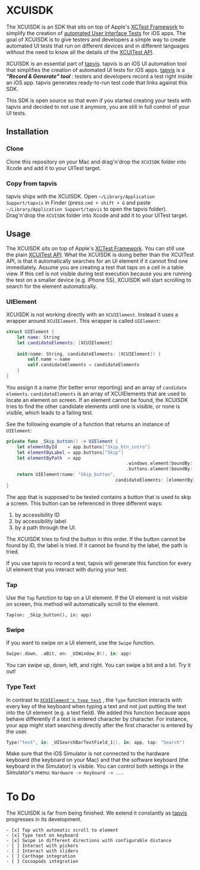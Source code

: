 # XCUISDK

The XCUISDK is an SDK that sits on top of Apple's [XCTest Framework](https://developer.apple.com/documentation/xctest) to simplify the creation of [automated User Interface Tests](https://developer.apple.com/documentation/xctest/user_interface_tests) for iOS apps. The goal of XCUISDK is to give testers and developers a simple way to create automated UI tests that run on different devices and in different languages without the need to know all the details of the [XCUITest API](https://developer.apple.com/documentation/xctest/user_interface_tests). 

XCUISDK is an essential part of [tapvis](https://tapvis.com). tapvis is an iOS UI automation tool that simplifies the creation of automated UI tests for iOS apps. [tapvis](https://tapvis.com) is a ***"Record & Generate" tool*** : testers and developers record a test right inside an iOS app. tapvis generates ready-to-run test code that links against this SDK.

This SDK is open source so that even if you started creating your tests with tapvis and decided to not use it anymore, you are still in full control of your UI tests.



## Installation

### Clone

Clone this repository on your Mac and drag'n'drop the ```XCUISDK``` folder into Xcode and add it to your UITest target.

### Copy from tapvis

tapvis ships with the XCUISDK. Open ```~/Library/Application Support/tapvis``` in Finder (press ```cmd + shift + G``` and paste  ```~/Library/Application Support/tapvis``` to open the tapvis folder). Drag'n'drop the ```XCUISDK``` folder into Xcode and add it to your UITest target.

## Usage

The XCUISDK sits on top of Apple's [XCTest Framework](https://developer.apple.com/documentation/xctest). You can still use the plain [XCUITest API](https://developer.apple.com/documentation/xctest/user_interface_tests). What the XCUISDK is doing better than the XCUITest API, is that it automatically searches for an UI element if it cannot find one immediately. Assume you are creating a test that taps on a cell in a table view. If this cell is not visible during test execution because you are running the test on a smaller device (e.g. iPhone 5S), XCUISDK will start scrolling to search for the element automatically.

### UIElement

XCUISDK is not working directly with an ```XCUIElement```. Instead it uses a wrapper around ```XCUIElement```. This wrapper is called ```UIElement```:

```swift
struct UIElement {
    let name: String
    let candidateElements: [XCUIElement]
    
    init(name: String, candidateElements: [XCUIElement]) {
        self.name = name
        self.candidateElements = candidateElements
    }
}
```

You assign it a name (for better error reporting) and an array of ```candidate elements```. ```candidateElements``` is an array of XCUIElements that are used to locate an element on screen. If an element cannot be found, the XCUISDK tries to find the other candidate elements until one is visible, or none is visible, which leads to a failing test.

See the following example of a function that returns an instance of ```UIElement```:

```swift
private func _Skip_button() -> UIElement {
  	let elementById    = app.buttons["Skip_btn_intro"]		
    let elementByLabel = app.buttons["Skip"]
    let elementByPath  = app
    										 .windows.element(boundBy: 0)
										     .buttons.element(boundBy: 0)
    return UIElement(name: "Skip_button", 
        								 candidateElements: [elementById, elementByLabel, elementByPath])
}
```

The app that is supposed to be tested contains a button that is used to skip a screen. This button can be referenced in three different ways: 

1. by accessibility ID
2. by accessibility label
3. by a path through the UI. 

The XCUISDK tries to find the button in this order. If the button cannot be found by ID, the label is tried. If it cannot be found by the label, the path is tried.

If you use tapvis to record a test, tapvis will generate this function for every UI element that you interact with during your test.

### Tap

Use the ```Tap``` function to tap on a UI element. If the UI element is not visible on screen, this method will automatically scroll to the element.

```
Tap(on: _Skip_button(), in: app)
```





### Swipe

If you want to swipe on a UI element, use the ```Swipe``` function.

```swift
Swipe(.down, .aBit, on: _UIWindow_0(), in: app)
```

You can swipe up, down, left, and right. You can swipe a bit and a lot. Try it out!

### Type Text

In contrast to [ ```XCUIElement's type text```](https://developer.apple.com/documentation/xctest/xcuielement/1500968-typetext) , the ```Type``` function interacts with every key of the keyboard when typing a text and not just putting the text into the UI element (e.g. a text field). We added this function because apps behave differently if a text is entered character by character. For instance, your app might start searching directly after the first character is entered by the user.

```swift
Type("test", in: _UISearchBarTextField_1(), in: app, tap: "Search")
```

Make sure that the iOS Simulator is not connected to the hardware keyboard (the keyboard on your Mac) and that the software keyboard (the keyboard in the Simulator) is visible. You can control both settings in the Simulator's menu: ```Hardware -> Keyboard -> ...```



# To Do

The XCUISDK is far from being finished. We extend it constantly as [tapvis](https://tapvis.com) progresses in its development. 

```
- [x] Tap with automatic scroll to element
- [x] Type text on keyboard
- [x] Swipe in different directions with configurable distance
- [ ] Interact with pickers
- [ ] Interact with sliders
- [ ] Carthage integration
- [ ] Cocoapods integration
```